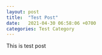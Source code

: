 ```yaml
---
layout: post
title:  "Test Post"
date:   2021-04-30 06:58:06 +0700
categories: Test Category
---
```

This is test post